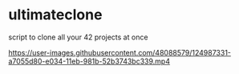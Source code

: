 # ultimateclone
script to clone all your 42 projects at once

https://user-images.githubusercontent.com/48088579/124987331-a7055d80-e034-11eb-981b-52b3743bc339.mp4

